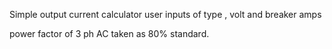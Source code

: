Simple output current calculator
user inputs of type , volt and breaker amps

power factor of 3 ph AC taken as 80% standard.
